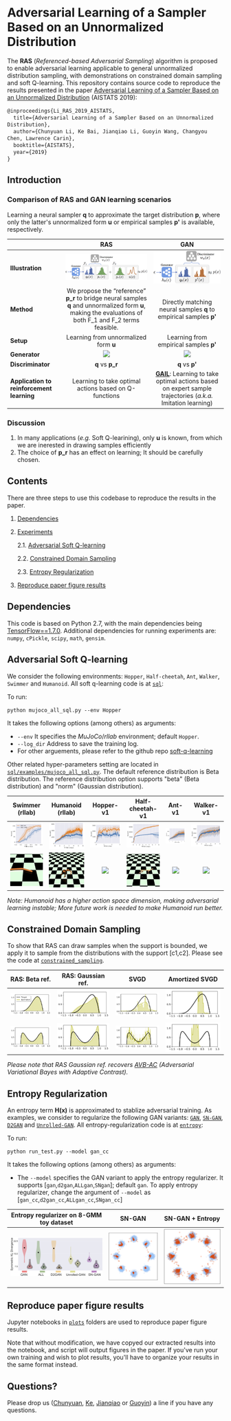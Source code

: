 # Adversarial Learning of a Sampler Based on an Unnormalized Distribution

<!--- 
<img src="figs/under_construction.png" width="200">  Still Under Construction...
-->

The **RAS** (_Referenced-based Adversarial Sampling_) algorithm is proposed to enable adversarial learning applicable to general unnormalized distribution sampling, with demonstrations on constrained domain sampling and soft Q-learning. This repository contains source code to reproduce the results presented in the paper [Adversarial Learning of a Sampler Based on an Unnormalized Distribution](https://arxiv.org/abs/1901.00612) (AISTATS 2019):

```
@inproceedings{Li_RAS_2019_AISTATS,
  title={Adversarial Learning of a Sampler Based on an Unnormalized Distribution},
  author={Chunyuan Li, Ke Bai, Jianqiao Li, Guoyin Wang, Changyou Chen, Lawrence Carin},
  booktitle={AISTATS},
  year={2019}
}
```

## Introduction

### Comparison of **RAS** and **GAN** learning scenarios

Learning a neural sampler **q** to approximate the target distribution **p**, where only the latter's unnormalized form **u** or empirical samples **p'** is available, respectively.

|  | RAS  |   GAN 
|-------------------------|:-------------------------:|:-------------------------:
| **Illustration** | ![](/figs/scheme/ras_scheme.png)  |   ![](/figs/scheme/gan_scheme.png)
| **Method** | We propose the “reference” **p_r** to bridge neural samples **q**  and unnormalized form **u**, making the evaluations of both F_1 and F_2 terms feasible. | Directly matching neural samples **q** to empirical samples **p'**
| **Setup** | Learning from unnormalized form **u**  | Learning from empirical samples **p'**  
| **Generator** |  ![](https://latex.codecogs.com/gif.latex?\log[\frac{u(x)}{q_{\theta}(x)}&space;]=&space;\underbrace{&space;\log&space;\big[\frac{&space;p_{r}(x)&space;}{&space;q_{\theta}&space;(x)&space;}&space;\big]}_{\mathcal{F}_1}&space;&plus;&space;\underbrace{&space;\log&space;\big[\frac{&space;u&space;(x)&space;}{p_{r}(x)&space;}\big]&space;}_{\mathcal{F}_2})  | ![](https://latex.codecogs.com/gif.latex?\log[\frac{p^{\prime}(x)}{q_{\theta}(x)}&space;])
| **Discriminator** | **q** vs **p_r** | **q** vs **p'**
| **Application to reinforcement learning** | Learning to take optimal actions based on Q-functions | [**GAIL**](https://arxiv.org/abs/1606.03476): Learning to take optimal actions based on expert sample trajectories (_a.k.a._ Imitation learning)

### Discussion
1. In many applications (_e.g._ Soft Q-learining), only **u** is known, from which we are inerested in drawing samples efficiently
2. The choice of **p_r** has an effect on learning; It should be carefully chosen.


## Contents
There are three steps to use this codebase to reproduce the results in the paper.

1. [Dependencies](#dependencies)
2. [Experiments](#experiments)

    2.1. [Adversarial Soft Q-learning](#adversarial-soft-q-learning)
    
    2.2. [Constrained Domain Sampling](#constrained-domain-sampling)
    
    2.3. [Entropy Regularization](#entropy-regularization) 

3. [Reproduce paper figure results](#reproduce-paper-figure-results) 

## Dependencies

This code is based on Python 2.7, with the main dependencies being [TensorFlow==1.7.0](https://www.tensorflow.org/). Additional dependencies for running experiments are: `numpy`, `cPickle`, `scipy`, `math`, `gensim`. 

## Adversarial Soft Q-learning

We consider the following environments: `Hopper`, `Half-cheetah`, `Ant`, `Walker`, `Swimmer` and `Humanoid`. All soft q-learning code is at [`sql`](/sql): 

To run:

    python mujoco_all_sql.py --env Hopper

It takes the following options (among others) as arguments:

- `--env` It specifies the _MuJoCo_/_rllab_ environment; default `Hopper`.  
- `--log_dir` Address to save the training log.
- For other arguements, please refer to the github repo [soft-q-learning](https://github.com/haarnoja/softqlearning)

Other related hyper-parameters setting are located in [`sql/examples/mujoco_all_sql.py`](./sql/examples/mujoco_all_sql.py). The default reference distribution is Beta distribution. The reference distribution option supports "beta" (Beta distribution) and "norm" (Gaussian distribution).

| Swimmer (rllab) | Humanoid (rllab) |  Hopper-v1 |  Half-cheetah-v1 |  Ant-v1 |  Walker-v1
|-------------------------|:-------------------------:|:-------------------------:|:-------------------------:|:-------------------------:|:-------------------------:
| ![](/figs/sql/Swimmer-rllab.png) | ![](/figs/sql/Humanoid-rllab.png)  |  ![](/figs/sql/Hopper-v1.png) |  ![](/figs/sql/Half-cheetah-v1.png) |  ![](/figs/sql/Ant-v1.png) |  ![](/figs/sql/Walker-v1.png)
| ![](./figs/sql/gif/swimmer.gif) | ![](./figs/sql/gif/human.gif) | ![](./figs/sql/gif/hopper.gif) | ![](./figs/sql/gif/hc1.gif) | ![](./figs/sql/gif/ant.gif) | ![](./figs/sql/gif/walker1.gif)

_Note: Humanoid has a higher action space dimension, making adversarial learning instable; More future work is needed to make Humanoid run better._

## Constrained Domain Sampling

To show that RAS can draw samples when the support is bounded, we apply it to sample from the distributions with the support [c1,c2]. Please see the code at [`constrained_sampling`](./constrained_sampling). 


| RAS: Beta ref. | RAS: Gaussian ref.  | SVGD | Amortized SVGD  
|-------------------------|:-------------------------:|:-------------------------:|:-------------------------:
| ![](/figs/constrained/cons1_beta.png) | ![](/figs/constrained/cons1_gaussian.png) | ![](/figs/constrained/cons1_svgd_teacher.png) | ![](/figs/constrained/cons1_svgd_student.png)
| ![](/figs/constrained/cons1_beta_2mode.png) | ![](/figs/constrained/cons1_gaussian_2mode.png) | ![](/figs/constrained/cons1_svgd_teacher_2mode.png) | ![](/figs/constrained/cons1_svgd_student_2mode.png)

_Please note that RAS Gaussian ref. recovers [AVB-AC](https://arxiv.org/abs/1701.04722) (Adversarial Variational Bayes with Adaptive Contrast)._

## Entropy Regularization

An entropy term **H(x)** is approximated to stablize adversarial training. As examples, we consider to regularize the following GAN variants: [`GAN`](https://arxiv.org/abs/1406.2661), [`SN-GAN`](https://arxiv.org/abs/1802.05957), [`D2GAN`](https://arxiv.org/abs/1709.03831) and [`Unrolled-GAN`](https://arxiv.org/abs/1611.02163). All entropy-regularization code is at [`entropy`](./entropy): 

To run:

    python run_test.py --model gan_cc
    
It takes the following options (among others) as arguments:

- The `--model` specifies the GAN variant to apply the entropy regularizer. It supports [`gan`,`d2gan`,`ALLgan`,`SNgan`]; default `gan`.  To apply entropy regularizer, change the argument of `--model` as [`gan_cc`,`d2gan_cc`,`ALLgan_cc`,`SNgan_cc`]
  

| Entropy regularizer on 8-GMM toy dataset | SN-GAN  |   SN-GAN + Entropy  
|-------------------------|:-------------------------:|:-------------------------:
| ![](/figs/entropy/Symmetric_KL_Divergence_iclr.png) | ![](/figs/entropy/sn_gan_8gmm.png)  |   ![](/figs/entropy/sn_gan_entropy_8gmm.png)


## Reproduce paper figure results
Jupyter notebooks in [`plots`](./plots) folders are used to reproduce paper figure results.

Note that without modification, we have copyed our extracted results into the notebook, and script will output figures in the paper. If you've run your own training and wish to plot results, you'll have to organize your results in the same format instead.


## Questions?
Please drop us ([Chunyuan](http://chunyuan.li/), [Ke](https://github.com/beckybai), [Jianqiao](https://github.com/jianqiaol) or [Guoyin](https://github.com/guoyinwang)) a line if you have any questions.


